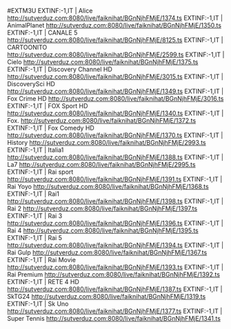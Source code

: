 #EXTM3U
EXTINF:-1,IT | Alice
http://sutverduz.com:8080/live/faiknihat/BGnNjhFMjE/1374.ts
EXTINF:-1,IT | AnimalPlanet
http://sutverduz.com:8080/live/faiknihat/BGnNjhFMjE/1350.ts
EXTINF:-1,IT | CANALE 5
http://sutverduz.com:8080/live/faiknihat/BGnNjhFMjE/8125.ts
EXTINF:-1,IT | CARTOONITO
http://sutverduz.com:8080/live/faiknihat/BGnNjhFMjE/2599.ts
EXTINF:-1,IT | Cielo
http://sutverduz.com:8080/live/faiknihat/BGnNjhFMjE/1375.ts
EXTINF:-1,IT | Discovery Channel HD
http://sutverduz.com:8080/live/faiknihat/BGnNjhFMjE/3015.ts
EXTINF:-1,IT | DiscoverySci HD
http://sutverduz.com:8080/live/faiknihat/BGnNjhFMjE/1349.ts
EXTINF:-1,IT | Fox Crime HD
http://sutverduz.com:8080/live/faiknihat/BGnNjhFMjE/3016.ts
EXTINF:-1,IT | FOX Sport HD
http://sutverduz.com:8080/live/faiknihat/BGnNjhFMjE/1340.ts
EXTINF:-1,IT | Fox.
http://sutverduz.com:8080/live/faiknihat/BGnNjhFMjE/1372.ts
EXTINF:-1,IT | Fox Comedy HD
http://sutverduz.com:8080/live/faiknihat/BGnNjhFMjE/1370.ts
EXTINF:-1,IT | History
http://sutverduz.com:8080/live/faiknihat/BGnNjhFMjE/2993.ts
EXTINF:-1,IT | Italia1
http://sutverduz.com:8080/live/faiknihat/BGnNjhFMjE/1388.ts
EXTINF:-1,IT | La7
http://sutverduz.com:8080/live/faiknihat/BGnNjhFMjE/2995.ts
EXTINF:-1,IT | Rai sport
http://sutverduz.com:8080/live/faiknihat/BGnNjhFMjE/1391.ts
EXTINF:-1,IT | Rai Yoyo
http://sutverduz.com:8080/live/faiknihat/BGnNjhFMjE/1368.ts
EXTINF:-1,IT | Rai1
http://sutverduz.com:8080/live/faiknihat/BGnNjhFMjE/1398.ts
EXTINF:-1,IT | Rai 2
http://sutverduz.com:8080/live/faiknihat/BGnNjhFMjE/1397.ts
EXTINF:-1,IT | Rai 3
http://sutverduz.com:8080/live/faiknihat/BGnNjhFMjE/1396.ts
EXTINF:-1,IT | Rai 4
http://sutverduz.com:8080/live/faiknihat/BGnNjhFMjE/1395.ts
EXTINF:-1,IT | Rai 5
http://sutverduz.com:8080/live/faiknihat/BGnNjhFMjE/1394.ts
EXTINF:-1,IT | Rai Gulp
http://sutverduz.com:8080/live/faiknihat/BGnNjhFMjE/1367.ts
EXTINF:-1,IT | Rai Movie
http://sutverduz.com:8080/live/faiknihat/BGnNjhFMjE/1393.ts
EXTINF:-1,IT | Rai Premium
http://sutverduz.com:8080/live/faiknihat/BGnNjhFMjE/1392.ts
EXTINF:-1,IT | RETE 4 HD
http://sutverduz.com:8080/live/faiknihat/BGnNjhFMjE/1387.ts
EXTINF:-1,IT | SkTG24
http://sutverduz.com:8080/live/faiknihat/BGnNjhFMjE/1319.ts
EXTINF:-1,IT | Sk Uno
http://sutverduz.com:8080/live/faiknihat/BGnNjhFMjE/1377.ts
EXTINF:-1,IT | Super Tennis
http://sutverduz.com:8080/live/faiknihat/BGnNjhFMjE/1341.ts
